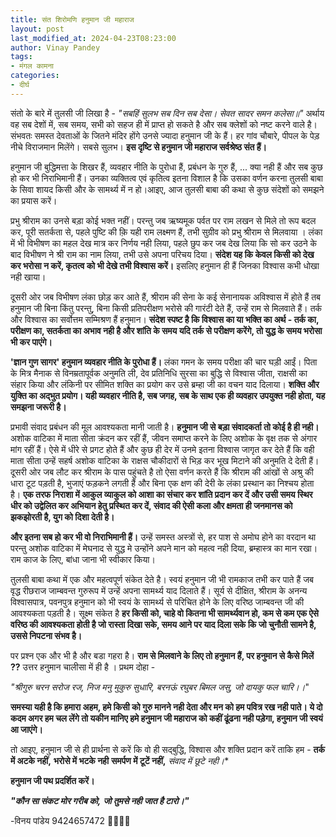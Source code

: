 ```yaml
---
title: संत शिरोमणि हनुमान जी महाराज
layout: post
last_modified_at: 2024-04-23T08:23:00
author: Vinay Pandey
tags:
- मंगल कामना
categories:
- दीर्घ
---
```

संतो के बारे में तुलसी जी लिखा है -
*"सबहिं सुलभ सब दिन सब देसा।*
*सेवत सादर समन कलेसा॥"*
अर्थाय वह सब देशों में, सब समय, सभी को सहज ही में प्राप्त हो सकते है और सब क्लेशों को नष्ट करने वाले है। संभवतः समस्त देवताओं के जितने मंदिर होंगे उनसे ज्यादा हनुमान जी के हैं। हर गांव चौबारे, पीपल के पेड़ नीचे विराजमान मिलेंगे। सबसे सुलभ। **इस दृष्टि से हनुमान जी महाराज सर्वश्रेष्ठ संत हैं।**

हनुमान जी बुद्धिमत्ता के शिखर हैं, व्यवहार नीति के पुरोधा हैं, प्रबंधन के गुरु हैं, ... क्या नही हैं और सब कुछ हो कर भी निराभिमानी हैं। उनका व्यक्तित्व एवं कृतित्व इतना विशाल है कि उसका वर्णन करना तुलसी बाबा के सिवा शायद किसी और के सामर्थ्य में न हो।आइए, आज तुलसी बाबा की कथा से कुछ संदेशों को समझने का प्रयास करें।

प्रभु श्रीराम का उनसे बड़ा कोई भक्त नहीं। परन्तु जब ऋष्यमूक पर्वत पर राम लखन से मिले तो रूप बदल कर, पूरी सतर्कता से, पहले पुष्टि की क़ि यही राम लक्ष्मण हैं, तभी सुग्रीव को प्रभु श्रीराम से मिलवाया । लंका में भी विभीषण का महल देख मात्र कर निर्णय नही लिया, पहले छुप कर जब देख लिया कि सो कर उठने के बाद विभीषण ने श्री राम का नाम लिया, तभी उसे अपना परिचय दिया। **संदेश यह कि केवल किसी को देख कर भरोसा न करें, कृतत्व को भी देखे तभी विश्वास करें।** इसलिए हनुमान ही हैं जिनका विश्वास कभी धोखा नही खाया। 

दूसरी ओर जब विभीषण लंका छोड़ कर आते हैं, श्रीराम की सेना के कई सेनानायक अविश्वास में होते हैं तब हनुमान जी बिना किंतु परन्तु, बिना किसी प्रतिपरीक्षण भरोसे की गारंटी देते हैं, उन्हें राम से मिलवाते हैं। तर्क और विश्वास का सर्वोत्तम सम्मिश्रण हैं हनुमान। **संदेश स्पष्ट है कि विश्वास का या भक्ति का अर्थ -  तर्क का, परीक्षण का, सतर्कता का अभाव नही है और शांति के समय यदि तर्क से परीक्षण करेंगे, तो युद्ध के समय भरोसा भी कर पाएंगे।** 

**'ज्ञान गुण सागर' हनुमान व्यवहार नीति के पुरोधा हैं।** लंका गमन के समय परीक्षा की चार घड़ी आईं। पिता के मित्र मैनाक से विनम्रतापूर्वक अनुमति ली, देव प्रतिनिधि सुरसा का बुद्धि से विश्वास जीता, राक्षसी का संहार किया और लंकिनी पर सीमित शक्ति का प्रयोग कर उसे ब्रम्हा जी का वचन याद दिलाया। **शक्ति और युक्ति का अद्भुत प्रयोग। यही व्यवहार नीति है, सब जगह, सब के साथ एक ही व्यवहार उपयुक्त नही होता, यह समझना जरूरी है।** 

प्रभावी संवाद प्रबंधन की मूल आवश्यकता मानी जाती है। **हनुमान जी से बड़ा संवादकर्ता तो कोई है ही नही।** अशोक वाटिका में माता सीता क्रंदन कर रहीं हैं, जीवन समाप्त करने के लिए अशोक के वृक्ष तक से अंगार मांग रहीं हैं। ऐसे में धीरे से प्रगट होते हैं और कुछ ही देर में उनमे इतना विश्वास जागृत कर देते हैं कि वही माता सीता उन्हें सहर्ष अशोक वाटिका के राक्षस चौकीदारों से भिड़ कर भूख मिटाने की अनुमति दे देती हैं। दूसरी ओर जब लौट कर श्रीराम के पास पहुंचते है तो ऐसा वर्णन करते हैं कि श्रीराम की आंखों से अश्रु की धारा टूट पड़ती है, भुजाएं फड़कने लगती हैं और बिना एक क्षण की देरी के लंका प्रस्थान का निश्चय होता है।  **एक तरफ निराशा में आकुल व्याकुल को आशा का संचार कर शांति प्रदान कर दें और उसी समय स्थिर धीर को उद्वेलित कर अभियान हेतु प्रस्थित कर दें, संवाद की ऐसी कला और क्षमता ही जनमानस को झकझोरती है, युग को दिशा देती है।**  

**और इतना सब हो कर भी वो निराभिमानी हैं।** उन्हें समस्त अस्त्रों से, हर पाश से अमोघ होने का वरदान था परन्तु अशोक वाटिका में मेघनाद से युद्ध मे उन्होंने अपने मान को महत्व नही दिया, ब्रम्हास्त्र का मान रखा। राम काज के लिए, बांधा जाना भी स्वीकार किया। 

तुलसी बाबा कथा में एक और महत्वपूर्ण संकेत देते है। स्वयं हनुमान जी भी रामकाज तभी कर पाते हैं जब वृद्ध रीछराज जाम्बवन्त गुरुरूप में उन्हें अपना सामर्थ्य याद दिलाते हैं। सूर्य से दीक्षित, श्रीराम के अनन्य विश्वासपात्र, पवनपुत्र हनुमान को भी स्वयं के सामर्थ्य से परिचित होने के लिए वरिष्ठ जाम्बवन्त जी की आवश्यकता पड़ती है। सूक्ष्म संकेत है **हर किसी को, चाहे वो कितना भी सामर्थ्यवान हो, कम से कम एक ऐसे वरिष्ठ की आवश्यकता होती है जो रास्ता दिखा सके, समय आने पर याद दिला सके कि जो चुनौती सामने है, उससे निपटना संभव है।** 

पर प्रश्न एक और भी है और बडा गहरा है। **राम से मिलवाने के लिए तो हनुमान हैं, पर हनुमान से कैसे मिलें ??** उत्तर हनुमान चालीसा में ही है । प्रथम दोहा -

*"श्रीगुरु चरन सरोज रज, निज मनु मुकुरु सुधारि,*
*बरनऊं रघुबर बिमल जसु, जो दायकु फल चारि।।*" 

 **समस्या यही है कि हमारा अहम, हमे  किसी को गुरु मानने नही देता और मन को हम पवित्र रख नही पाते। ये दो कदम अगर हम चल लेंगे तो यकीन मानिए हमे हनुमान जी महाराज को कहीं ढूंढना नही पड़ेगा, हनुमान जी स्वयं आ जाएंगे।**

तो आइए, हनुमान जी से ही प्रार्थना से करें कि वो ही सद्बुद्धि, विश्वास और शक्ति प्रदान करें ताकि हम -
**तर्क में अटके नहीं,**
**भरोसे में भटके  नही**
**समर्पण में टूटें नहीं,**
*संवाद में छूटे नही।**

**हनुमान जी पथ प्रदर्शित करें।**

***"कौन सा संकट मोर गरीब को,***
***जो तुमसे नही जात है टारो।"***

-विनय पांडेय
9424657472
🙏🌷🌷🙏


